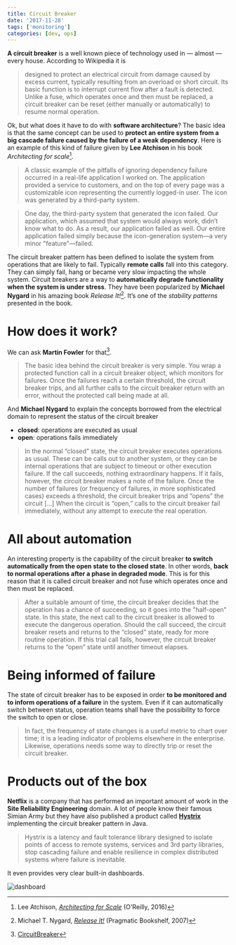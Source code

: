 ```yaml
---
title: Circuit Breaker
date: '2017-11-28'
tags: ['monitoring']
categories: [dev, ops]
---
```


**A circuit breaker** is a well known piece of technology used in — almost — every house. According to Wikipedia  it is

> designed to protect an electrical circuit from damage caused by excess current, typically resulting from an overload or short circuit. Its basic function is to interrupt current flow after a fault is detected. Unlike a fuse, which operates once and then must be replaced, a circuit breaker can be reset (either manually or automatically) to resume normal operation.

Ok, but what does it have to do with **software architecture**? The basic idea is that the same concept can be used to **protect an entire system from a big cascade failure caused by the failure of a weak dependency**. Here is an example of this kind of failure given by **Lee Atchison** in his book *Architecting for scale*[^1].

> A classic example of the pitfalls of ignoring dependency failure occurred in a real-life application I worked on. The application provided a service to customers, and on the top of every page was a customizable icon representing the currently logged-in user. The icon was generated by a third-party system.

> One day, the third-party system that generated the icon failed. Our application, which assumed that system would always work, didn’t know what to do. As a result, our application failed as well. Our entire application failed simply because the icon-generation system—a very minor "feature"—failed.

The circuit breaker pattern has been defined to isolate the system from operations that are likely to fail. Typically **remote calls** fall into this category. They can simply fail, hang or became very slow impacting the whole system. Circuit breakers are a way to **automatically degrade functionality when the system is under stress**. They have been popularized by **Michael Nygard** in his amazing book *Release It!*[^2]. It’s one of the *stability patterns* presented in the book.

# How does it work?

We can ask **Martin Fowler** for that[^3].

> The basic idea behind the circuit breaker is very simple. You wrap a protected function call in a circuit breaker object, which monitors for failures. Once the failures reach a certain threshold, the circuit breaker trips, and all further calls to the circuit breaker return with an error, without the protected call being made at all.

And **Michael Nygard** to explain the concepts borrowed from the electrical domain to represent the status of the circuit breaker

* **closed**: operations are executed as usual
* **open**: operations fails immediately

> In the normal “closed” state, the circuit breaker executes operations as usual. These can be calls out to another system, or they can be internal operations that are subject to timeout or other execution failure. If the call succeeds, nothing extraordinary happens. If it fails, however, the circuit breaker makes a note of the failure. Once the number of failures (or frequency of failures, in more sophisticated cases) exceeds a threshold, the circuit breaker trips and “opens” the circuit […] When the circuit is “open,” calls to the circuit breaker fail immediately, without any attempt to execute the real operation.

# All about automation

An interesting property is the capability of the circuit breaker **to switch automatically from the open state to the closed state**. In other words, **back to normal operations after a phase in degraded mode**. This is for this reason that it is called circuit breaker and not fuse which operates once and then must be replaced.

> After a suitable amount of time, the circuit breaker decides that the operation has a chance of succeeding, so it goes into the "half-open" state. In this state, the next call to the circuit breaker is allowed to execute the dangerous operation. Should the call succeed, the circuit breaker resets and returns to the “closed” state, ready for more routine operation. If this trial call fails, however, the circuit breaker returns to the “open” state until another timeout elapses.

# Being informed of failure

The state of circuit breaker has to be exposed in order **to be monitored and to inform operations of a failure** in the system. Even if it can automatically switch between status, operation teams shall have the possibility to force the switch to open or close.

> In fact, the frequency of state changes is a useful metric to chart over time; it is a leading indicator of problems elsewhere in the enterprise. Likewise, operations needs some way to directly trip or reset the circuit breaker.

# Products out of the box

**Netflix** is a company that has performed an important amount of work in the **Site Reliability Engineering** domain. A lot of people know their famous Simian Army  but they have also published a product called **[Hystrix](https://github.com/Netflix/Hystrix)** implementing the circuit breaker pattern in Java.

> Hystrix is a latency and fault tolerance library designed to isolate points of access to remote systems, services and 3rd party libraries, stop cascading failure and enable resilience in complex distributed systems where failure is inevitable.

It even provides very clear built-in dashboards.

![dashboard](/post/circuit-breaker_files/dashboard.png)

[^1]: Lee Atchison, *[Architecting for Scale](https://www.goodreads.com/book/show/27560189-architecting-for-scale)* (O'Reilly, 2016)
[^2]: Michael T. Nygard, *[Release It!](https://www.goodreads.com/book/show/1069827.Release_It_)* (Pragmatic Bookshelf, 2007)
[^3]: [CircuitBreaker](https://martinfowler.com/bliki/CircuitBreaker.html)